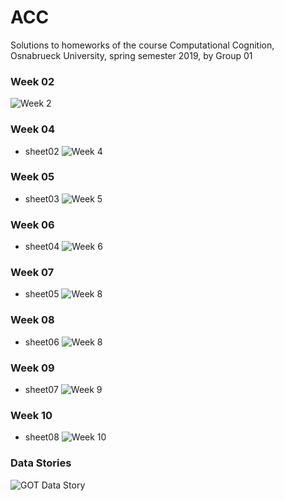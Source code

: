 # ACC
Solutions to homeworks of the course Computational Cognition, Osnabrueck University, spring semester 2019, by Group 01



### Week 02
![Week 2](https://user-images.githubusercontent.com/27868570/64129875-1e299500-cdbf-11e9-8344-fd9c694ee214.jpg)

### Week 04
- sheet02
![Week 4](https://user-images.githubusercontent.com/27868570/64128757-7a3ceb00-cdb8-11e9-8652-842869b3bed2.jpg)

### Week 05
- sheet03
![Week 5](https://user-images.githubusercontent.com/27868570/64128868-18c94c00-cdb9-11e9-80ed-e1b192388337.jpg)

### Week 06
- sheet04
![Week 6](https://user-images.githubusercontent.com/27868570/64129083-31863180-cdba-11e9-9ceb-66514a1fcdc2.jpg)

### Week 07
- sheet05
![Week 8](https://user-images.githubusercontent.com/27868570/64129176-da349100-cdba-11e9-83eb-c392572b8fae.jpg)

### Week 08
- sheet06
![Week 8](https://user-images.githubusercontent.com/27868570/64129506-bffbb280-cdbc-11e9-8a96-4f222a67882b.jpg)

### Week 09
- sheet07
![Week 9](https://user-images.githubusercontent.com/27868570/64129614-78295b00-cdbd-11e9-8545-f02d6566cc6a.jpg)

### Week 10
- sheet08
![Week 10](https://user-images.githubusercontent.com/27868570/64129688-fd147480-cdbd-11e9-8f2d-f0518c966d37.jpg)

### Data Stories
![GOT Data Story](https://user-images.githubusercontent.com/27868570/64129784-92176d80-cdbe-11e9-9322-d25c8694d653.jpg)
